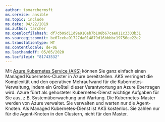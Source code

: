 ```yaml
---
author: tomarchermsft
ms.service: ansible
ms.topic: include
ms.date: 04/22/2019
ms.author: tarcher
ms.openlocfilehash: df7cb09d11d9a910eb7b108b67cae011c3303b31
ms.sourcegitcommit: be67ceba91727da014879d16bbbbc19756ee22e2
ms.translationtype: HT
ms.contentlocale: de-DE
ms.lasthandoff: 05/05/2020
ms.locfileid: "81743532"
---
```

Mit [Azure Kubernetes Service (AKS)](/azure/aks) können Sie ganz einfach einen Managed Kubernetes-Cluster in Azure bereitstellen. AKS verringert die Komplexität und den operativen Mehraufwand für die Kubernetes-Verwaltung, indem ein Großteil dieser Verantwortung an Azure übertragen wird. Azure führt als gehosteter Kubernetes-Dienst wichtige Aufgaben für Sie aus, z.B. Systemüberwachung und Wartung. Die Kubernetes-Master werden von Azure verwaltet. Sie verwalten und warten nur die Agent-Knoten. Als Managed Kubernetes-Dienst ist AKS kostenlos. Sie zahlen nur für die Agent-Knoten in den Clustern, nicht für den Master.